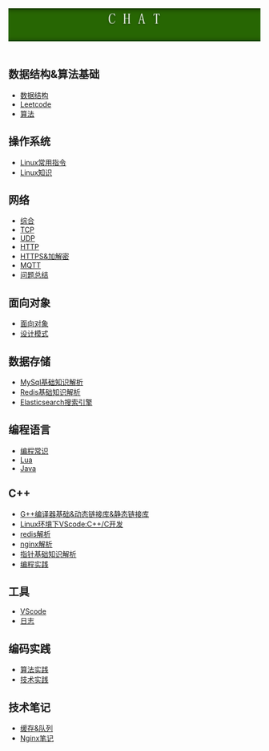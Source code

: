 <div align="center">
    <img src="resource/img/public/head_picture_jim.png" width="900px">
</div>
<br>

## 数据结构&算法基础

- [数据结构](https://github.com/xuanchengsunjin/Jim_note/blob/sandbox/note/algorithm/data_structure/content.md)
- [Leetcode](https://github.com/xuanchengsunjin/Jim_note/blob/sandbox/note/algorithm/leetcode/content.md)
- [算法](https://github.com/xuanchengsunjin/Jim_note/blob/sandbox/note/algorithm/algorithm_other/content.md)

## 操作系统

- [Linux常用指令](https://github.com/xuanchengsunjin/Jim_note/blob/sandbox/note/operating_system/linux/order_content.md)
- [Linux知识](https://github.com/xuanchengsunjin/Jim_note/blob/sandbox/note/operating_system/linux/knowledge_content.md)

## 网络 

- [综合](https://github.com/xuanchengsunjin/Jim_note/blob/sandbox/note/net/comprehensive_content.md)
- [TCP](https://github.com/xuanchengsunjin/Jim_note/blob/sandbox/note/net/tcp_content.md)
- [UDP](https://github.com/xuanchengsunjin/Jim_note/blob/sandbox/note/net/udp_content.md)
- [HTTP](https://github.com/xuanchengsunjin/Jim_note/blob/sandbox/note/net/http_content.md)
- [HTTPS&加解密](https://github.com/xuanchengsunjin/Jim_note/blob/sandbox/note/net/http_content.md)
- [MQTT](https://github.com/xuanchengsunjin/Jim_note/blob/sandbox/note/net/http_content.md)
- [问题总结](https://github.com/xuanchengsunjin/Jim_note/blob/sandbox/note/net/problem_content.md)

## 面向对象

- [面向对象](https://github.com/xuanchengsunjin/Jim_note/blob/sandbox/note/object/content.md)
- [设计模式](https://github.com/xuanchengsunjin/Jim_note/blob/sandbox/note/object/desigh_mode_content.md)

## 数据存储 

- [MySql基础知识解析](https://github.com/xuanchengsunjin/Jim_note/blob/sandbox/note/database/mysql/content.md)
- [Redis基础知识解析](https://github.com/xuanchengsunjin/Jim_note/blob/sandbox/note/database/redis/content.md)
- [Elasticsearch搜索引擎](https://github.com/xuanchengsunjin/Jim_note/blob/sandbox/note/database/elasticsearch/content.md)

## 编程语言

- [编程常识](https://github.com/xuanchengsunjin/Jim_note/blob/sandbox/note/code/common_knowledge/content.md)
- [Lua](https://github.com/xuanchengsunjin/Jim_note/blob/sandbox/note/code/lua/content.md)
- [Java](https://github.com/xuanchengsunjin/Jim_note/blob/sandbox/note/code/java/content.md)

## C++ 

- [G++编译器基础&动态链接库&静态链接库](https://www.cnblogs.com/king-lps/p/7757919.html)
- [Linux环境下VScode:C++/C开发](https://github.com/xuanchengsunjin/Jim_note/blob/sandbox/note/C++/tool_content/vscode.md)
- [redis解析](https://github.com/xuanchengsunjin/Jim_note/blob/sandbox/note/C++/redis_content/redis_content.md)
- [nginx解析](https://github.com/xuanchengsunjin/Jim_note/blob/sandbox/note/C++/nginx_content/nginx_content.md)
- [指针基础知识解析](https://github.com/xuanchengsunjin/Jim_note/blob/sandbox/note/C++/point_content/point_basic_knowledge.md)
- [编程实践](https://github.com/xuanchengsunjin/Jim_note/blob/sandbox/note/C++/my_practice/content.md)

## 工具

- [VScode](https://github.com/xuanchengsunjin/Jim_note/blob/sandbox/note/tool/vscode/content.md)
- [日志](https://github.com/xuanchengsunjin/Jim_note/blob/sandbox/note/tool/journal/content.md)

## 编码实践 

- [算法实践](https://github.com/xuanchengsunjin/Jim_note/blob/sandbox/note/algorithm_practice/content.md)
- [技术实践](https://github.com/xuanchengsunjin/Jim_note/blob/sandbox/note/tec_practice/content.md)

## 技术笔记

- [缓存&队列](https://github.com/xuanchengsunjin/Jim_note/blob/sandbox/note/tec_note/cache/content.md)
- [Nginx笔记](https://github.com/xuanchengsunjin/Jim_note/blob/sandbox/note/tec_note/nginx/content.md)






